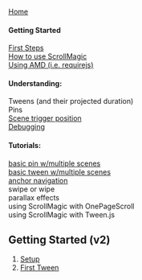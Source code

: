 [Home](https://github.com/janpaepke/ScrollMagic/wiki)

#### Getting Started
[First Steps](./Getting-Started-:-First-Steps)  
[How to use ScrollMagic](./Getting-Started-:-How-to-use-ScrollMagic)  
[Using AMD (i.e. requirejs)](./Getting-Started-:-Using-AMD)  

#### Understanding:
Tweens (and their projected duration)  
Pins  
[Scene trigger position](./Understanding-:-The-scene-trigger-position)  
[Debugging](./Understanding-:-Debugging)  

#### Tutorials:
[basic pin w/multiple scenes](./Tutorial-:-Basic-Pin)  
[basic tween w/multiple scenes](./Tutorial-:-Basic-Tween)  
[anchor navigation](./Tutorial-:-Anchor-Navigation)  
swipe or wipe  
parallax effects  
using ScrollMagic with OnePageScroll  
using ScrollMagic with Tween.js

## Getting Started (v2)

1. [Setup](./Get-Started-Setup)
1. [First Tween](./Get-Started-First-Tween)